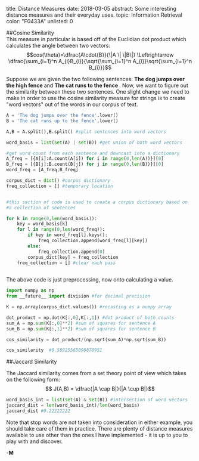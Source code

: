 title: Distance Measures
date: 2018-03-05
abstract: Some interesting distance measures and their everyday uses.
topic: Information Retrieval
color: "F0433A"
unlisted: 0

##Cosine Similarity		
This measure in particular is based off of the Euclidian dot product which calculates the angle between two vectors: $$cos(\theta)=\dfrac{A\cdot{B}}{\|A \| \|B\|} \Leftrightarrow \dfrac{\sum_{i=1}^n A_{i}B_{i}}{\sqrt{\sum_{i=1}^n A_{i}}\sqrt{\sum_{i=1}^n B_{i}}}$$ 

Suppose we are given the two following sentences: <b> The dog jumps over the high fence </b> and  <b> The cat runs to the fence </b>. Now, we want to figure out the similarity between these two sentences. One slight change we need to make in order
to use the cosine similarity measure for strings is to create "word vectors" out of the words in our corpus of text. 
``` python
A = 'The dog jumps over the fence'.lower()
B = 'The cat runs up to the fence'.lower()

A,B = A.split(),B.split() #split sentences into word vectors

word_basis = list(set(A) | set(B)) #get union of both word vectors

#get word count from each sentence and downcast into a dictionary
A_freq = [{A[i]:A.count(A[i]) for i in range(0,len(A))}][0] 
B_freq = [{B[j]:B.count(B[j]) for j in range(0,len(B))}][0]
word_freq = [A_freq,B_freq]

corpus_dict = dict() #corpus dictionary
freq_collection = [] #temporary location 


#this section of code is used to create a corpus dictionary based on 
#a collection of sentences

for k in range(0,len(word_basis)):
    key = word_basis[k]
    for l in range(0,len(word_freq)):
        if key in word_freq[l].keys():
            freq_collection.append(word_freq[l][key])
        else:
            freq_collection.append(0)
        corpus_dict[key] = freq_collection
    freq_collection = [] #clear each pass
            
```

The above code is just preprocessing, now onto calculating a value.

```python
import numpy as np
from __future__ import division #for decimal precision

K = np.array(corpus_dict.values()) #recasting as a numpy array 

dot_product = np.dot(K[:,0],K[:,1]) #dot product of both counts
sum_A = np.sum(K[:,0]**2) #sum of squares for sentence A
sum_B = np.sum(K[:,1]**2) #sum of squares for sentence B

cos_similarity = dot_product/(np.sqrt(sum_A)*np.sqrt(sum_B)) 

cos_similarity	#0.58925565098878951
```

##Jaccard Similarity

The Jaccard similarity comes from a set theory point of view which takes on the following form: $$ J(A,B) = \dfrac{|A \cap B|}{|A \cup B|}$$
 
```python
word_basis_int = list(set(A) & set(B)) #intersection of word vectors
jaccard_dist = len(word_basis_int)/len(word_basis)
jaccard_dist #0.22222222
```

Note that stop words are not taken into consideration in either example, you should take care of them in practice.
There are plenty of distance measures available to use other than the ones I have implemented - it is up to you 
to play with and discover. 

<b>-M<b>